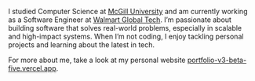 

I studied Computer Science at [McGill University](https://www.mcgill.ca) and am currently working as a Software Engineer at [Walmart Global Tech](https://tech.walmart.com/content/walmart-global-tech/en_us.html). I’m passionate about building software that solves real-world problems, especially in scalable and high-impact systems. When I’m not coding, I enjoy tackling personal projects and learning about the latest in tech.

For more about me, take a look at my personal website [portfolio-v3-beta-five.vercel.app](https://portfolio-v3-beta-five.vercel.app).


